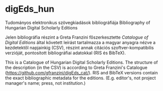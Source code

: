 # digEds_hun
Tudományos elektronikus szövegkiadások bibliográfiája
Bibliography of Hungarian Digital Scholarly Editions

Jelen bibliográfia részint a Greta Franzini főszerkesztette <i>Catalogue of Digital Editions</i> által követett leírást tartalmazza a magyar anyagra nézve a kezdetektől napjainkig (CSV), részint annak citációs szoftver-kompatibilis verzióját, pontosított bibliográfiai adatokkal (RIS és BibTeX).

This is a Catalogue of Hungarian Digital Scholarly Editions. The structure of the description (in the CSV) is according to Greta Franzini's Catalogue (https://github.com/gfranzini/digEds_cat/). RIS and BibTeX versions contain the exact bibliographic metadata for the editions. (E.g. editor's, not project manager's name; press, not institution.)
